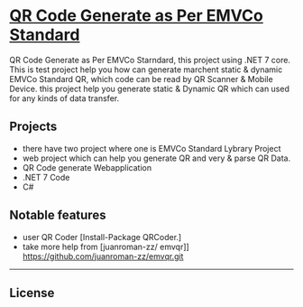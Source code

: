 # [QR Code Generate as Per EMVCo Standard](https://github.com/hasanmonsur/EmvCoQR.NET7.git)

QR Code Generate as Per EMVCo Starndard, this project using .NET 7 core. This is test project help you how can generate marchent static & dynamic EMVCo Standard QR,  which code can be read by QR Scanner & Mobile Device.  this project help you generate static & Dynamic QR which can used for any kinds of data transfer.

## Projects
- there have two project where one is EMVCo Standard Lybrary Project
- web project which can help you generate QR and very & parse QR Data.
- QR Code generate Webapplication 
- .NET 7 Code
- C#

## Notable features

- user QR Coder  [Install-Package QRCoder.]
- take more help from [juanroman-zz/ emvqr]]  https://github.com/juanroman-zz/emvqr.git


---

## License

